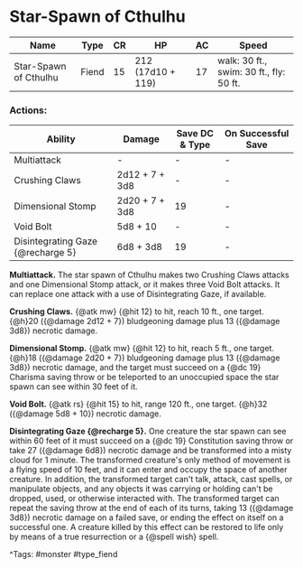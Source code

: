 # Star-Spawn of Cthulhu

| Name | Type | CR | HP | AC | Speed |
|------|------|----|----|----|-------|
| Star-Spawn of Cthulhu | Fiend | 15 | 212 (17d10 + 119) | 17 | walk: 30 ft., swim: 30 ft., fly: 50 ft. |

### Actions:

| Ability | Damage | Save DC & Type | On Successful Save |
|---------|--------|----------------|--------------------|
| Multiattack | - | - | - |
| Crushing Claws | 2d12 + 7 + 3d8 | - | - |
| Dimensional Stomp | 2d20 + 7 + 3d8 | 19 | - |
| Void Bolt | 5d8 + 10 | - | - |
| Disintegrating Gaze {@recharge 5} | 6d8 + 3d8 | 19 | - |


**Multiattack.** The star spawn of Cthulhu makes two Crushing Claws attacks and one Dimensional Stomp attack, or it makes three Void Bolt attacks. It can replace one attack with a use of Disintegrating Gaze, if available.

**Crushing Claws.** {@atk mw} {@hit 12} to hit, reach 10 ft., one target. {@h}20 ({@damage 2d12 + 7}) bludgeoning damage plus 13 ({@damage 3d8}) necrotic damage.

**Dimensional Stomp.** {@atk mw} {@hit 12} to hit, reach 5 ft., one target. {@h}18 ({@damage 2d20 + 7}) bludgeoning damage plus 13 ({@damage 3d8}) necrotic damage, and the target must succeed on a {@dc 19} Charisma saving throw or be teleported to an unoccupied space the star spawn can see within 30 feet of it.

**Void Bolt.** {@atk rs} {@hit 15} to hit, range 120 ft., one target. {@h}32 ({@damage 5d8 + 10}) necrotic damage.

**Disintegrating Gaze {@recharge 5}.** One creature the star spawn can see within 60 feet of it must succeed on a {@dc 19} Constitution saving throw or take 27 ({@damage 6d8}) necrotic damage and be transformed into a misty cloud for 1 minute. The transformed creature's only method of movement is a flying speed of 10 feet, and it can enter and occupy the space of another creature. In addition, the transformed target can't talk, attack, cast spells, or manipulate objects, and any objects it was carrying or holding can't be dropped, used, or otherwise interacted with. The transformed target can repeat the saving throw at the end of each of its turns, taking 13 ({@damage 3d8}) necrotic damage on a failed save, or ending the effect on itself on a successful one. A creature killed by this effect can be restored to life only by means of a true resurrection or a {@spell wish} spell.

^Tags: #monster #type_fiend